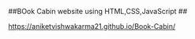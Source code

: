 ##BOok Cabin website using HTML,CSS,JavaScript ##

https://aniketvishwakarma21.github.io/Book-Cabin/

